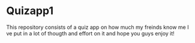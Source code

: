 # Quizapp1
 This repository consists of a quiz app on how much my freinds know me
 I ve put in a lot of thougth and effort on it and hope you guys enjoy it!